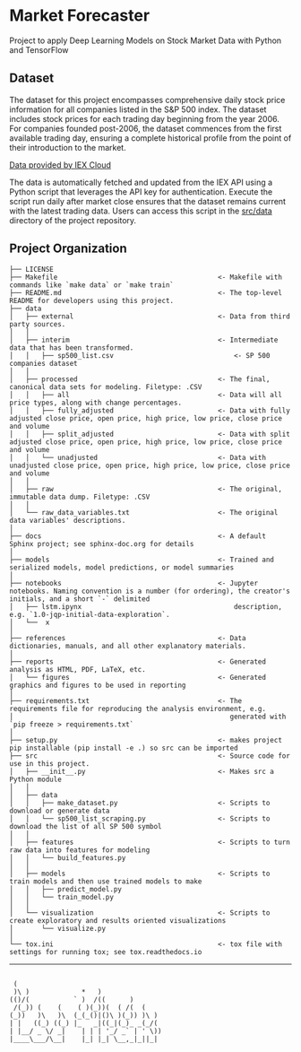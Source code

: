 Market Forecaster
==============================

Project to apply Deep Learning Models on Stock Market Data with Python and TensorFlow


Dataset
------------
The dataset for this project encompasses comprehensive daily stock price information for all companies listed in the S&P 500 index. The dataset includes stock prices for each trading day beginning from the year 2006. For companies founded post-2006, the dataset commences from the first available trading day, ensuring a complete historical profile from the point of their introduction to the market.

<a href="https://iexcloud.io">Data provided by IEX Cloud</a>

The data is automatically fetched and updated from the IEX API using a Python script that leverages the API key for authentication. Execute the script run daily after market close ensures that the dataset remains current with the latest trading data. Users can access this script in the [src/data](https://github.com/tranhlok/market-forecaster/tree/main/src/data) directory of the project repository.


Project Organization
------------

    ├── LICENSE
    ├── Makefile                                        <- Makefile with commands like `make data` or `make train`
    ├── README.md                                       <- The top-level README for developers using this project.
    ├── data
    │   ├── external                                    <- Data from third party sources.
    │   │   
    │   ├── interim                                     <- Intermediate data that has been transformed.
    │   │   ├── sp500_list.csv                              <- SP 500 companies dataset
    │   │ 
    │   ├── processed                                   <- The final, canonical data sets for modeling. Filetype: .CSV
    │   │   ├── all                                     <- Data will all price types, along with change percentages.
    │   │   ├── fully_adjusted                          <- Data with fully adjusted close price, open price, high price, low price, close price and volume
    │   │   ├── split_adjusted                          <- Data with split adjusted close price, open price, high price, low price, close price and volume
    │   │   └── unadjusted                              <- Data with unadjusted close price, open price, high price, low price, close price and volume
    │   │
    │   ├── raw                                         <- The original, immutable data dump. Filetype: .CSV
    │   │
    │   └── raw_data_variables.txt                      <- The original data variables' descriptions.
    │
    ├── docs                                            <- A default Sphinx project; see sphinx-doc.org for details
    │
    ├── models                                          <- Trained and serialized models, model predictions, or model summaries
    │
    ├── notebooks                                       <- Jupyter notebooks. Naming convention is a number (for ordering), the creator's initials, and a short `-` delimited 
    │   ├── lstm.ipynx                                      description, e.g. `1.0-jqp-initial-data-exploration`.
    │   └──  x                    
    │
    ├── references                                      <- Data dictionaries, manuals, and all other explanatory materials.
    │
    ├── reports                                         <- Generated analysis as HTML, PDF, LaTeX, etc.
    │   └── figures                                     <- Generated graphics and figures to be used in reporting
    │
    ├── requirements.txt                                <- The requirements file for reproducing the analysis environment, e.g.
    │                                                      generated with `pip freeze > requirements.txt`
    │
    ├── setup.py                                        <- makes project pip installable (pip install -e .) so src can be imported
    ├── src                                             <- Source code for use in this project.
    │   ├── __init__.py                                 <- Makes src a Python module
    │   │
    │   ├── data           
    │   │   ├── make_dataset.py                         <- Scripts to download or generate data
    │   │   └── sp500_list_scraping.py                  <- Scripts to download the list of all SP 500 symbol     
    │   │
    │   ├── features                                    <- Scripts to turn raw data into features for modeling
    │   │   └── build_features.py
    │   │
    │   ├── models                                      <- Scripts to train models and then use trained models to make               
    │   │   ├── predict_model.py
    │   │   └── train_model.py
    │   │
    │   └── visualization                               <- Scripts to create exploratory and results oriented visualizations
    │       └── visualize.py
    │
    └── tox.ini                                         <- tox file with settings for running tox; see tox.readthedocs.io
--------

```

 (                                     
 )\ )             *   )                
(()/(           ` )  /((      )        
 /(_)) (    (    ( )(_))(  ( /(  (     
(_))   )\   )\  (_(_()|()\ )(_)) )\ )  
| |   ((_) ((_) |_   _|((_|(_)_ _(_/(  
| |__/ _ \/ _|    | | | '_/ _` | ' \)) 
|____\___/\__|    |_| |_| \__,_|_||_|  
                                       
                                                                                                                                                         
```
